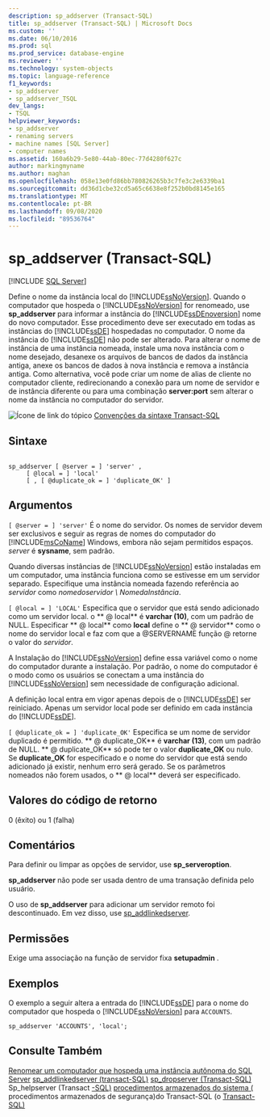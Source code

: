 ```yaml
---
description: sp_addserver (Transact-SQL)
title: sp_addserver (Transact-SQL) | Microsoft Docs
ms.custom: ''
ms.date: 06/10/2016
ms.prod: sql
ms.prod_service: database-engine
ms.reviewer: ''
ms.technology: system-objects
ms.topic: language-reference
f1_keywords:
- sp_addserver
- sp_addserver_TSQL
dev_langs:
- TSQL
helpviewer_keywords:
- sp_addserver
- renaming servers
- machine names [SQL Server]
- computer names
ms.assetid: 160a6b29-5e80-44ab-80ec-77d4280f627c
author: markingmyname
ms.author: maghan
ms.openlocfilehash: 058e13e0fd86bb780826265b3c7fe3c2e6339ba1
ms.sourcegitcommit: dd36d1cbe32cd5a65c6638e8f252b0bd8145e165
ms.translationtype: MT
ms.contentlocale: pt-BR
ms.lasthandoff: 09/08/2020
ms.locfileid: "89536764"
---
```

# <a name="sp_addserver-transact-sql"></a>sp_addserver (Transact-SQL)
[!INCLUDE [SQL Server](../../includes/applies-to-version/sqlserver.md)]

  Define o nome da instância local do [!INCLUDE[ssNoVersion](../../includes/ssnoversion-md.md)]. Quando o computador que hospeda o [!INCLUDE[ssNoVersion](../../includes/ssnoversion-md.md)] for renomeado, use **sp_addserver** para informar a instância do [!INCLUDE[ssDEnoversion](../../includes/ssdenoversion-md.md)] nome do novo computador. Esse procedimento deve ser executado em todas as instâncias do [!INCLUDE[ssDE](../../includes/ssde-md.md)] hospedadas no computador. O nome da instância do [!INCLUDE[ssDE](../../includes/ssde-md.md)] não pode ser alterado. Para alterar o nome de instância de uma instância nomeada, instale uma nova instância com o nome desejado, desanexe os arquivos de bancos de dados da instância antiga, anexe os bancos de dados à nova instância e remova a instância antiga. Como alternativa, você pode criar um nome de alias de cliente no computador cliente, redirecionando a conexão para um nome de servidor e de instância diferente ou para uma combinação **server:port** sem alterar o nome da instância no computador do servidor.

 ![Ícone de link do tópico](../../database-engine/configure-windows/media/topic-link.gif "Ícone de link do tópico") [Convenções da sintaxe Transact-SQL](../../t-sql/language-elements/transact-sql-syntax-conventions-transact-sql.md)

## <a name="syntax"></a>Sintaxe

```

sp_addserver [ @server = ] 'server' ,
     [ @local = ] 'local' 
     [ , [ @duplicate_ok = ] 'duplicate_OK' ]
```

## <a name="arguments"></a>Argumentos
`[ @server = ] 'server'` É o nome do servidor. Os nomes de servidor devem ser exclusivos e seguir as regras de nomes do computador do [!INCLUDE[msCoName](../../includes/msconame-md.md)] Windows, embora não sejam permitidos espaços. *server* é **sysname**, sem padrão.

 Quando diversas instâncias de [!INCLUDE[ssNoVersion](../../includes/ssnoversion-md.md)] estão instaladas em um computador, uma instância funciona como se estivesse em um servidor separado. Especifique uma instância nomeada fazendo referência ao *servidor* como *nomedoservidor \ NomedaInstância*.

`[ @local = ] 'LOCAL'` Especifica que o servidor que está sendo adicionado como um servidor local. o ** \@ local** é **varchar (10)**, com um padrão de NULL. Especificar ** \@ local** como **local** define o ** \@ servidor** como o nome do servidor local e faz com que a @SERVERNAME função @ retorne o valor do *servidor*.

 A Instalação do [!INCLUDE[ssNoVersion](../../includes/ssnoversion-md.md)] define essa variável como o nome do computador durante a instalação. Por padrão, o nome do computador é o modo como os usuários se conectam a uma instância do [!INCLUDE[ssNoVersion](../../includes/ssnoversion-md.md)] sem necessidade de configuração adicional.

 A definição local entra em vigor apenas depois de o [!INCLUDE[ssDE](../../includes/ssde-md.md)] ser reiniciado. Apenas um servidor local pode ser definido em cada instância do [!INCLUDE[ssDE](../../includes/ssde-md.md)].

`[ @duplicate_ok = ] 'duplicate_OK'` Especifica se um nome de servidor duplicado é permitido. ** \@ duplicate_OK** é **varchar (13)**, com um padrão de NULL. ** \@ duplicate_OK** só pode ter o valor **duplicate_OK** ou nulo. Se **duplicate_OK** for especificado e o nome do servidor que está sendo adicionado já existir, nenhum erro será gerado. Se os parâmetros nomeados não forem usados, o ** \@ local** deverá ser especificado.

## <a name="return-code-values"></a>Valores do código de retorno
 0 (êxito) ou 1 (falha)

## <a name="remarks"></a>Comentários
 Para definir ou limpar as opções de servidor, use **sp_serveroption**.

 **sp_addserver** não pode ser usada dentro de uma transação definida pelo usuário.

 O uso de **sp_addserver** para adicionar um servidor remoto foi descontinuado.  Em vez disso, use [sp_addlinkedserver](../../relational-databases/system-stored-procedures/sp-addlinkedserver-transact-sql.md).

## <a name="permissions"></a>Permissões
 Exige uma associação na função de servidor fixa **setupadmin** .

## <a name="examples"></a>Exemplos
 O exemplo a seguir altera a entrada do [!INCLUDE[ssDE](../../includes/ssde-md.md)] para o nome do computador que hospeda o [!INCLUDE[ssNoVersion](../../includes/ssnoversion-md.md)] para `ACCOUNTS`.

```
sp_addserver 'ACCOUNTS', 'local';
```

## <a name="see-also"></a>Consulte Também
 [Renomear um computador que hospeda uma instância autônoma do SQL Server](../../database-engine/install-windows/rename-a-computer-that-hosts-a-stand-alone-instance-of-sql-server.md) [sp_addlinkedserver &#40;transact-SQL&#41;](../../relational-databases/system-stored-procedures/sp-addlinkedserver-transact-sql.md) [sp_dropserver &#40;Transact-SQL&#41;](../../relational-databases/system-stored-procedures/sp-dropserver-transact-sql.md) Sp_helpserver &#40;Transact [-SQL&#41;](../../relational-databases/system-stored-procedures/sp-helpserver-transact-sql.md) [procedimentos armazenados do sistema &#40;](../../relational-databases/system-stored-procedures/system-stored-procedures-transact-sql.md) procedimentos armazenados de segurança&#41;do Transact-SQL &#40;o [Transact-SQL&#41;](../../relational-databases/system-stored-procedures/security-stored-procedures-transact-sql.md)


